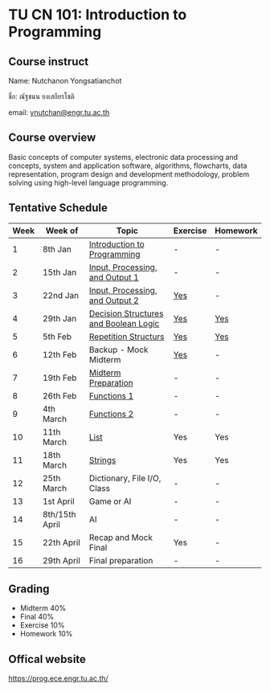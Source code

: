 # TU CN 101: Introduction to Programming 

## Course instruct

Name: Nutchanon Yongsatianchot 

ชื่อ: ณัฐชนน ยงเสถียรโชติ

email: ynutchan@engr.tu.ac.th

## Course overview 
Basic concepts of computer systems, electronic data processing and concepts, system and application software, algorithms, flowcharts, data representation, program design and development methodology, problem solving using high-level language programming. 

## Tentative Schedule
| Week | Week of  |   Topic   | Exercise | Homework |
| ---- | -------- | --------- | -------- | -------- |
|  1   | 8th Jan   | [Introduction to Programming](https://docs.google.com/presentation/d/1XvCoo9jS1WmAQPzL7H-9T-ZJxJoy30GwlczNOu6JbOU/edit?usp=sharing)     | - | - |
|  2   | 15th Jan  | [Input, Processing, and Output 1](https://github.com/yongsa-nut/TU_Intro_Prog/blob/main/Chapter_1_Introduction_to_Python.ipynb) | - | - | 
|  3   | 22nd Jan  | [Input, Processing, and Output 2](https://github.com/yongsa-nut/TU_Intro_Prog/blob/main/Chapter_1_Introduction_to_Python.ipynb) | [Yes](https://github.com/yongsa-nut/TU_Intro_Prog/blob/main/Chapter_2_Exercise.ipynb) | - |
|  4   | 29th Jan  | [Decision Structures and Boolean Logic](https://github.com/yongsa-nut/TU_Intro_Prog/blob/main/Chapter_2_Input_Processing_and_Output.ipynb) | [Yes](https://github.com/yongsa-nut/TU_Intro_Prog/blob/main/Chapter_3_Exercise.ipynb) | [Yes](https://github.com/yongsa-nut/TU_Intro_Prog/blob/main/Chapter_3_Homework.ipynb) |
|  5   | 5th Feb   | [Repetition Structurs](https://github.com/yongsa-nut/TU_Intro_Prog/blob/main/Chapter_4_Repitition_Structures.ipynb)            | [Yes](https://github.com/yongsa-nut/TU_Intro_Prog/blob/main/Chapter_4_Exercise.ipynb) | [Yes](https://github.com/yongsa-nut/TU_Intro_Prog/blob/main/Chapter_4_Homework.ipynb) |
|  6   | 12th Feb  | Backup - Mock Midterm           | [Yes](https://github.com/yongsa-nut/TU_Intro_Prog/blob/main/Mock_Midterm.ipynb) | -   |
|  7   | 19th Feb  | [Midterm Preparation](https://github.com/yongsa-nut/TU_Intro_Prog/blob/main/Mock_Midterm.ipynb)             | -   | -   |
|  8   | 26th Feb  | [Functions 1](https://github.com/yongsa-nut/TU_Intro_Prog/blob/main/Chapter_5_Function.ipynb)                     | -   | -   |
|  9   | 4th March | [Functions 2](https://github.com/yongsa-nut/TU_Intro_Prog/blob/main/Chapter_5_Function.ipynb)                     | -   | -   |
|  10  | 11th March | [List](https://github.com/yongsa-nut/TU_Intro_Prog/blob/main/Chapter_6_List_and_Tuple.ipynb)                | Yes | Yes |
|  11  | 18th March | [Strings](https://github.com/yongsa-nut/TU_Intro_Prog/blob/main/Chapter_7_Strings.ipynb)                    | Yes | Yes |
|  12  | 25th March | Dictionary, File I/O, Class    | -   | -   |
|  13  | 1st April  | Game or AI                     | -   | -   |
|  14  | 8th/15th April  | AI                        | -   | -   | 
|  15  | 22th April | Recap and Mock Final           | Yes | -   |
|  16  | 29th April | Final preparation              | -   | -   |

## Grading 
* Midterm 40%
* Final   40%
* Exercise 10%
* Homework 10%

## Offical website
https://prog.ece.engr.tu.ac.th/ 
